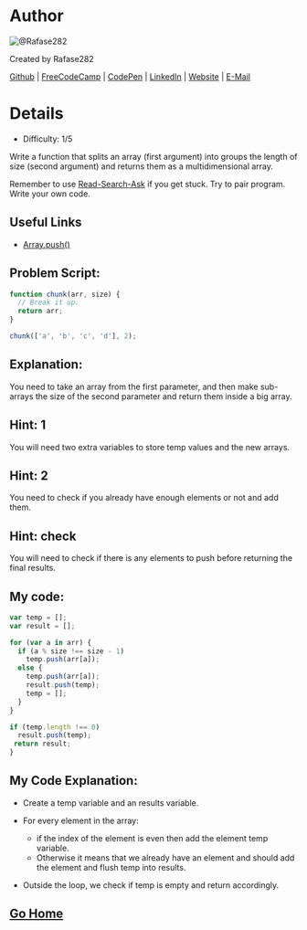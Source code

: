 # Author
![@Rafase282](https://avatars0.githubusercontent.com/Rafase282?&s=128)

Created by Rafase282

[Github](https://github.com/Rafase282) | [FreeCodeCamp](http://www.freecodecamp.com/rafase282) | [CodePen](http://codepen.io/Rafase282/) | [LinkedIn](https://www.linkedin.com/in/rafase282) | [Website](https://rafase282.github.io/) | [E-Mail](mailto:rafase282@gmail.com)

# Details
- Difficulty: 1/5

Write a function that splits an array (first argument) into groups the length of size (second argument) and returns them as a multidimensional array.

Remember to use [ Read-Search-Ask](http://github.com/FreeCodeCamp/freecodecamp/wiki/How-to-get-help-when-you-get-stuck) if you get stuck. Try to pair program. Write your own code.

## Useful Links
- [Array.push()](https://developer.mozilla.org/en-US/docs/Web/JavaScript/Reference/Global_Objects/Array/push)

## Problem Script:

```js
function chunk(arr, size) {
  // Break it up.
  return arr;
}

chunk(['a', 'b', 'c', 'd'], 2);
```

## Explanation:
You need to take an array from the first parameter, and then make sub-arrays the size of the second parameter and return them inside a big array.

## Hint: 1
You will need two extra variables to store temp values and the new arrays.

## Hint: 2
You need to check if you already have enough elements or not and add them.

## Hint: check
You will need to check if there is any elements to push before returning the final results.

## My code:

```js
var temp = [];
var result = [];

for (var a in arr) {
  if (a % size !== size - 1)
    temp.push(arr[a]);
  else {
    temp.push(arr[a]);
    result.push(temp);
    temp = [];
  }
}

if (temp.length !== 0)
  result.push(temp);
 return result;
}
```

## My Code Explanation:
- Create a temp variable and an results variable.
- For every element in the array:
  - if the index of the element is even then add the element temp variable.
  - Otherwise it means that we already have an element and should add the element and flush temp into results.

- Outside the loop, we check if temp is empty and return accordingly.

## [Go Home](https://github.com/Rafase282/My-FreeCodeCamp-Code/wiki)
